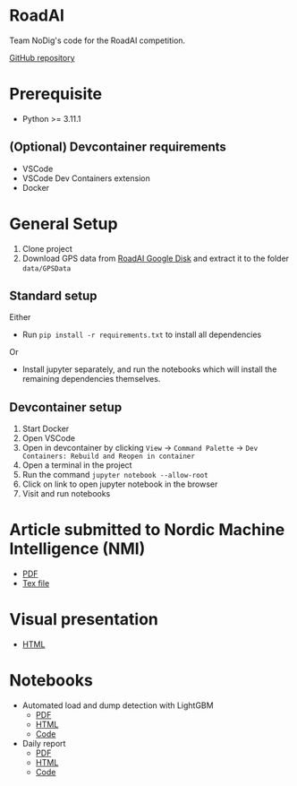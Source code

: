 # RoadAI

Team NoDig's code for the RoadAI competition.

[GitHub repository](https://github.com/LM239/RoadAI)

# Prerequisite
- Python >= 3.11.1


## (Optional) Devcontainer requirements
- VSCode
- VSCode Dev Containers extension
- Docker

# General Setup
1) Clone project
2) Download GPS data from [RoadAI Google Disk](https://drive.google.com/drive/folders/1_NEoph7pBfK36pVU16cwOh8r6PpkBvwV) and extract it to the folder `data/GPSData`

## Standard setup
Either
- Run `pip install -r requirements.txt` to install all dependencies
  
Or
- Install jupyter separately, and run the notebooks which will install the remaining dependencies themselves.

## Devcontainer setup
1) Start Docker
2) Open VSCode
3) Open in devcontainer by clicking `View` -> `Command Palette` -> `Dev Containers: Rebuild and Reopen in container`
4) Open a terminal in the project
5) Run the command `jupyter notebook --allow-root`
6) Click on link to open jupyter notebook in the browser
7) Visit and run notebooks

# Article submitted to Nordic Machine Intelligence (NMI)

- [PDF](https://nrk.no)
- [Tex file](https://vg.no)

# Visual presentation

- [HTML](https://lm239.github.io/RoadAI/visual_presentation/)
# Notebooks
- Automated load and dump detection with LightGBM
  - [PDF](https://lm239.github.io/RoadAI/load_dump_lightgbm_demo.pdf)
  - [HTML](https://lm239.github.io/RoadAI/load_dump_lightgbm_demo)
  - [Code](https://github.com/LM239/RoadAI/blob/main/load_dump_lightgbm_demo.ipynb)
- Daily report
  - [PDF](https://lm239.github.io/RoadAI/daily_report_demo.pdf)
  - [HTML](https://lm239.github.io/RoadAI/daily_report_demo)
  - [Code](https://github.com/LM239/RoadAI/blob/main/daily_report_demo.ipynb)

